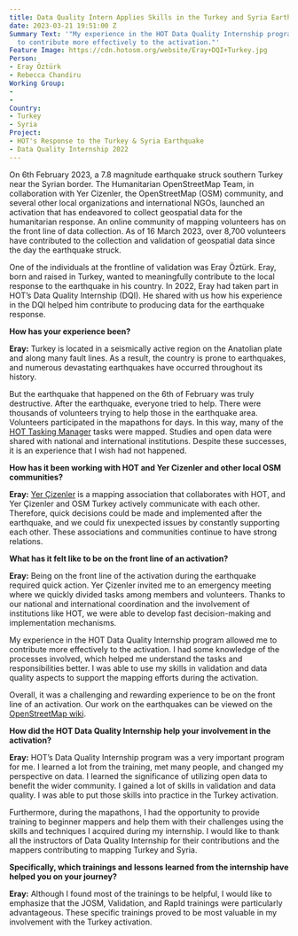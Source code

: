 ```yaml
---
title: Data Quality Intern Applies Skills in the Turkey and Syria Earthquake Response
date: 2023-03-21 19:51:00 Z
Summary Text: '"My experience in the HOT Data Quality Internship program allowed me
  to contribute more effectively to the activation."'
Feature Image: https://cdn.hotosm.org/website/Eray+DQI+Turkey.jpg
Person:
- Eray Öztürk
- Rebecca Chandiru
Working Group:
- 
- 
Country:
- Turkey
- Syria
Project:
- HOT's Response to the Turkey & Syria Earthquake
- Data Quality Internship 2022
---
```


On 6th February 2023, a 7.8 magnitude earthquake struck southern Turkey near the Syrian border. The Humanitarian OpenStreetMap Team, in collaboration with Yer Cizenler, the OpenStreetMap (OSM) community, and several other local organizations and international NGOs, launched an activation that has endeavored to collect geospatial data for the humanitarian response. An online community of mapping volunteers has on the front line of data collection. As of 16 March 2023, over 8,700 volunteers have contributed to the collection and validation of geospatial data since the day the earthquake struck. 

One of the individuals at the frontline of validation was Eray Öztürk. Eray, born and raised in Turkey, wanted to meaningfully contribute to the local response to the earthquake in his country. In 2022, Eray had taken part in HOT’s Data Quality Internship (DQI). He shared with us how his experience in the DQI helped him contribute to producing data for the earthquake response. 

**How has your experience been?**

**Eray:** Turkey is located in a seismically active region on the Anatolian plate and along many fault lines. As a result, the country is prone to earthquakes, and numerous devastating earthquakes have occurred throughout its history.

But the earthquake that happened on the 6th of February was truly destructive. After the earthquake, everyone tried to help. There were thousands of volunteers trying to help those in the earthquake area. Volunteers participated in the mapathons for days. In this way, many of the [HOT Tasking Manager](https://tasks.hotosm.org/) tasks were mapped. Studies and open data were shared with national and international institutions. Despite these successes, it is an experience that I wish had not happened.

**How has it been working with HOT and Yer Cizenler and other local OSM communities?**

**Eray:** [Yer Çizenler](https://yercizenler.org/en/home/) is a mapping association that collaborates with HOT, and Yer Çizenler and OSM Turkey actively communicate with each other. Therefore, quick decisions could be made and implemented after the earthquake, and we could fix unexpected issues by constantly supporting each other. These associations and communities continue to have strong relations.

**What has it felt like to be on the front line of an activation?**

**Eray:** Being on the front line of the activation during the earthquake required quick action. Yer Çizenler invited me to an emergency meeting where we quickly divided tasks among members and volunteers. Thanks to our national and international coordination and the involvement of institutions like HOT, we were able to develop fast decision-making and implementation mechanisms.

My experience in the HOT Data Quality Internship program allowed me to contribute more effectively to the activation. I had some knowledge of the processes involved, which helped me understand the tasks and responsibilities better. I was able to use my skills in validation and data quality aspects to support the mapping efforts during the activation.

Overall, it was a challenging and rewarding experience to be on the front line of an activation. Our work on the earthquakes can be viewed on the [OpenStreetMap wiki](https://wiki.openstreetmap.org/wiki/2023_Turkey_Earthquakes).

**How did the HOT Data Quality Internship help your involvement in the activation?**

**Eray:** HOT’s Data Quality Internship program was a very important program for me. I learned a lot from the training, met many people, and changed my perspective on data. I learned the significance of utilizing open data to benefit the wider community. I gained a lot of skills in validation and data quality. I was able to put those skills into practice in the Turkey activation. 

Furthermore, during the mapathons, I had the opportunity to provide training to beginner mappers and help them with their challenges using the skills and techniques I acquired during my internship. I would like to thank all the instructors of Data Quality Internship for their contributions and the mappers contributing to mapping Turkey and Syria.

**Specifically, which trainings and lessons learned from the internship have helped you on your journey?**

**Eray:** Although I found most of the trainings to be helpful, I would like to emphasize that the JOSM, Validation, and RapId trainings were particularly advantageous. These specific trainings proved to be most valuable in my involvement with the Turkey activation.
